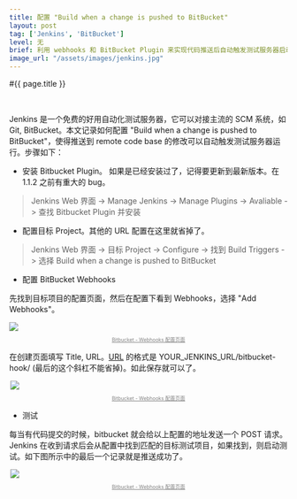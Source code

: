 ```yaml
---
title: 配置 "Build when a change is pushed to BitBucket"
layout: post
tag: ['Jenkins', 'BitBucket']
level: 无
brief: 利用 webhooks 和 BitBucket Plugin 来实现代码推送后自动触发测试服务器启动测试。自动化测试必须有。
image_url: "/assets/images/jenkins.jpg"
---
```


#{{ page.title }}

<br />

Jenkins 是一个免费的好用自动化测试服务器，它可以对接主流的 SCM 系统，如 Git, BitBucket。本文记录如何配置 "Build when a change is pushed to BitBucket"，使得推送到 remote code base 的修改可以自动触发测试服务器运行。步骤如下：

- 安装 Bitbucket Plugin。 如果是已经安装过了，记得要更新到最新版本。在 1.1.2 之前有重大的 bug。

>Jenkins Web 界面 -> Manage Jenkins -> Manage Plugins -> Avaliable -> 查找 Bitbucket Plugin 并安装

- 配置目标 Project。其他的 URL 配置在这里就省掉了。

>Jenkins Web 界面 -> 目标 Project -> Configure -> 找到 Build Triggers -> 选择 Build when a change is pushed to BitBucket

- 配置 BitBucket Webhooks

先找到目标项目的配置页面，然后在配置下看到 Webhooks，选择 "Add Webhooks"。

<div style="max-width: 750px;margin: 0px auto 0px auto; border-radius: 2px">
    <img class="graf-image" src="{{ site.url }}/assets/images/bitbucket-webhook-1.png">
    <div>
        <p style="font-size: 9px;text-align: center;text-decoration: underline;color: grey">Bitbucket - Webhooks 配置页面</p>
    </div>
</div>

在创建页面填写 Title, URL。[URL](https://wiki.jenkins-ci.org/display/JENKINS/BitBucket+Plugin) 的格式是 YOUR_JENKINS_URL/bitbucket-hook/ (最后的这个斜杠不能省掉)。如此保存就可以了。
<div style="max-width: 500px;margin: 0px auto 0px auto; border-radius: 2px">
    <img class="graf-image" src="{{ site.url }}/assets/images/bitbucket-webhook-2.png">
    <div>
        <p style="font-size: 9px;text-align: center;text-decoration: underline;color: grey">Bitbucket - Webhooks 配置页面</p>
    </div>
</div>

- 测试

每当有代码提交的时候，bitbucket 就会给以上配置的地址发送一个 POST 请求。Jenkins 在收到请求后会从配置中找到匹配的目标测试项目，如果找到，则启动测试。如下图所示中的最后一个记录就是推送成功了。

<div style="max-width: 500px;margin: 0px auto 0px auto; border-radius: 2px">
    <img class="graf-image" src="{{ site.url }}/assets/images/bitbucket-webhook-3.png">
    <div>
        <p style="font-size: 9px;text-align: center;text-decoration: underline;color: grey">Bitbucket - Webhooks 配置页面</p>
    </div>
</div>


